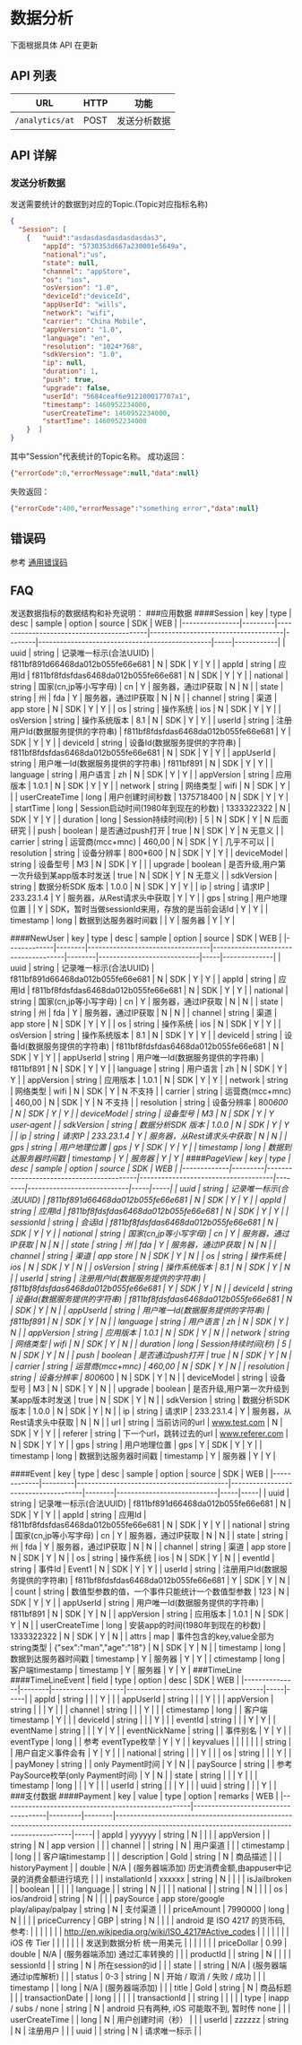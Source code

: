 
# 数据分析

下面根据具体 API 在更新

## API 列表

URL	| HTTP |	功能
------|--------|--------
`/analytics/at`|POST|	发送分析数据


## API 详解

### 发送分析数据
发送需要统计的数据到对应的Topic.(Topic对应指标名称)

```json
{
  "Session": [
    {   "uuid":"asdasdasdasdasdasdas3",
        "appId": "5730353d667a230001e5649a",
        "national":"us",
        "state": null,
        "channel": "appStore",
        "os": "ios",
        "osVersion": "1.0",
        "deviceId":"deviceId",
        "appUserId": "wills",
        "network": "wifi",
        "carrier": "China Mobile",
        "appVersion": "1.0",
        "language": "en",
        "resolution": "1024*768",
        "sdkVersion": "1.0",
        "ip": null,
        "duration": 1,
        "push": true,
        "upgrade": false,
        "userId": "5684ceaf6e912100017707a1",
        "timestamp": 1460952234000,
        "userCreateTime": 1460952234000,
        "startTime": 1460952234000 
    }  ]
}
```
其中"Session"代表统计的Topic名称。
成功返回：

```json
{"errorCode":0,"errorMessage":null,"data":null}
```

失败返回：

```json
{"errorCode":400,"errorMessage":"something error","data":null}
```	

## 错误码
参考 [通用错误码](https://github.com/MaxLeap/Docs/blob/master/zh%2FREST%2FGuide%2FAPI.md)

## FAQ
发送数据指标的数据结构和补充说明：
###应用数据
####Session
| key            | type    | desc                                     | sample                              | option | source                                         | SDK | WEB        |
|----------------|---------|------------------------------------------|-------------------------------------|--------|------------------------------------------------|-----|------------|
| uuid           | string  | 记录唯一标示(合法UUID)                   | f811bf891d66468da012b055fe66e681    | N      | SDK                                            | Y   | Y          |
| appId          | string  | 应用Id                                   | f811bf8fdsfdas6468da012b055fe66e681 | N      | SDK                                            | Y   | Y          |
| national       | string  | 国家(cn,jp等小写字母)                    | cn                                  | Y      | 服务器，通过IP获取                             | N   | N          |
| state          | string  | 州                                       | fda                                 | Y      | 服务器，通过IP获取                             | N   | N          |
| channel        | string  | 渠道                                     | app store                           | N      | SDK                                            | Y   | Y          |
| os             | string  | 操作系统                                 | ios                                 | N      | SDK                                            | Y   | Y          |
| osVersion      | string  | 操作系统版本                             | 8.1                                 | N      | SDK                                            | Y   | Y          |
| userId         | string  | 注册用户Id(数据服务提供的字符串)         | f811bf8fdsfdas6468da012b055fe66e681 | Y      | SDK                                            | Y   | Y          |
| deviceId       | string  | 设备Id(数据服务提供的字符串)             | f811bf8fdsfdas6468da012b055fe66e681 | N      | SDK                                            | Y   | Y          |
| appUserId      | string  | 用户唯一Id(数据服务提供的字符串)         | f811bf891                           | N      | SDK                                            | Y   | Y          |
| language       | string  | 用户语言                                 | zh                                  | N      | SDK                                            | Y   | Y          |
| appVersion     | string  | 应用版本                                 | 1.0.1                               | N      | SDK                                            | Y   | Y          |
| network        | string  | 网络类型                                 | wifi                                | N      | SDK                                            | Y   |            |
| userCreateTime | long    | 用户创建时间秒数                         | 1375718400                          | N      | SDK                                            | Y   | Y          |
| startTime      | long    | Session启动时间(1980年到现在的秒数)      | 1333322322                          | N      | SDK                                            | Y   | Y          |
| duration       | long    | Session持续时间(秒)                      | 5                                   | N      | SDK                                            | Y   | N 后面研究 |
| push           | boolean | 是否通过push打开                         | true                                | N      | SDK                                            | Y   | N 无意义   |
| carrier        | string  | 运营商(mcc+mnc)                          | 460,00                              | N      | SDK                                            | Y   | 几乎不可以 |
| resolution     | string  | 设备分辨率                               | 800*600                             | N      | SDK                                            | Y   | Y          |
| deviceModel    | string  | 设备型号                                 | M3                                  | N      | SDK                                            | Y   |            |
| upgrade        | boolean | 是否升级,用户第一次升级到某app版本时发送 | true                                | N      | SDK                                            | Y   | N 无意义   |
| sdkVersion     | string  | 数据分析SDK 版本                         | 1.0.0                               | N      | SDK                                            | Y   | Y          |
| ip             | string  | 请求IP                                   | 233.23.1.4                          | Y      | 服务器，从Rest请求头中获取                     | Y   | Y          |
| gps            | string  | 用户地理位置                             |                                     | Y      | SDK，暂时当做sessionId来用，存放的是当前会话Id | Y   | Y          |
| timestamp      | long    | 数据到达服务器时间戳                     |                                     | Y      | 服务器                                         | Y   | Y          |

####NewUser
| key         | type   | desc                             | sample                              | option | source                     | SDK | WEB          |
|-------------|--------|----------------------------------|-------------------------------------|--------|----------------------------|-----|--------------|
| uuid        | string | 记录唯一标示(合法UUID)           | f811bf891d66468da012b055fe66e681    | N      | SDK                        | Y   | Y            |
| appId       | string | 应用Id                           | f811bf8fdsfdas6468da012b055fe66e681 | N      | SDK                        | Y   | Y            |
| national    | string | 国家(cn,jp等小写字母)            | cn                                  | Y      | 服务器，通过IP获取         | N   | N            |
| state       | string | 州                               | fda                                 | Y      | 服务器，通过IP获取         | N   | N            |
| channel     | string | 渠道                             | app store                           | N      | SDK                        | Y   | Y            |
| os          | string | 操作系统                         | ios                                 | N      | SDK                        | Y   | Y            |
| osVersion   | string | 操作系统版本                     | 8.1                                 | N      | SDK                        | Y   | Y            |
| deviceId    | string | 设备Id(数据服务提供的字符串)     | f811bf8fdsfdas6468da012b055fe66e681 | N      | SDK                        | Y   | Y            |
| appUserId   | string | 用户唯一Id(数据服务提供的字符串) | f811bf891                           | N      | SDK                        | Y   | Y            |
| language    | string | 用户语言                         | zh                                  | N      | SDK                        | Y   | Y            |
| appVersion  | string | 应用版本                         | 1.0.1                               | N      | SDK                        | Y   | Y            |
| network     | string | 网络类型                         | wifi                                | N      | SDK                        | Y   | N 不支持     |
| carrier     | string | 运营商(mcc+mnc)                  | 460,00                              | N      | SDK                        | Y   | N 不支持     |
| resolution  | string | 设备分辨率                       | 800*600                             | N      | SDK                        | Y   | Y            |
| deviceModel | string | 设备型号                         | M3                                  | N      | SDK                        | Y   | Y user-agent |
| sdkVersion  | string | 数据分析SDK 版本                 | 1.0.0                               | N      | SDK                        | Y   | Y            |
| ip          | string | 请求IP                           | 233.23.1.4                          | Y      | 服务器，从Rest请求头中获取 | N   | N            |
| gps         | string | 用户地理位置                     | gps                                 | Y      | SDK                        | Y   | Y            |
| timestamp   | long   | 数据到达服务器时间戳             | timestamp                           | Y      | 服务器                     | Y   | Y            |
####PageView
| key         | type    | desc                                     | sample                              | option | source                     | SDK | WEB |
|-------------|---------|------------------------------------------|-------------------------------------|--------|----------------------------|-----|-----|
| uuid        | string  | 记录唯一标示(合法UUID)                   | f811bf891d66468da012b055fe66e681    | N      | SDK                        | Y   | Y   |
| appId       | string  | 应用Id                                   | f811bf8fdsfdas6468da012b055fe66e681 | N      | SDK                        | Y   | Y   |
| sessionId   | string  | 会话Id                                   | f811bf8fdsfdas6468da012b055fe66e681 | N      | SDK                        | Y   | Y   |
| national    | string  | 国家(cn,jp等小写字母)                    | cn                                  | Y      | 服务器，通过IP获取         | N   | N   |
| state       | string  | 州                                       | fda                                 | Y      | 服务器，通过IP获取         | N   | N   |
| channel     | string  | 渠道                                     | app store                           | N      | SDK                        | Y   | N   |
| os          | string  | 操作系统                                 | ios                                 | N      | SDK                        | Y   | N   |
| osVersion   | string  | 操作系统版本                             | 8.1                                 | N      | SDK                        | Y   | N   |
| userId      | string  | 注册用户Id(数据服务提供的字符串)         | f811bf8fdsfdas6468da012b055fe66e681 | Y      | SDK                        | Y   | N   |
| deviceId    | string  | 设备Id(数据服务提供的字符串)             | f811bf8fdsfdas6468da012b055fe66e681 | N      | SDK                        | Y   | N   |
| appUserId   | string  | 用户唯一Id(数据服务提供的字符串)         | f811bf891                           | N      | SDK                        | Y   | N   |
| language    | string  | 用户语言                                 | zh                                  | N      | SDK                        | Y   | N   |
| appVersion  | string  | 应用版本                                 | 1.0.1                               | N      | SDK                        | Y   | N   |
| network     | string  | 网络类型                                 | wifi                                | N      | SDK                        | Y   | N   |
| duration    | long    | Session持续时间(秒)                      | 5                                   | N      | SDK                        | Y   | N   |
| push        | boolean | 是否通过push打开                         | true                                | N      | SDK                        | Y   | N   |
| carrier     | string  | 运营商(mcc+mnc)                          | 460,00                              | N      | SDK                        | Y   | N   |
| resolution  | string  | 设备分辨率                               | 800*600                             | N      | SDK                        | Y   | N   |
| deviceModel | string  | 设备型号                                 | M3                                  | N      | SDK                        | Y   | N   |
| upgrade     | boolean | 是否升级,用户第一次升级到某app版本时发送 | true                                | N      | SDK                        | Y   | N   |
| sdkVersion  | string  | 数据分析SDK 版本                         | 1.0.0                               | N      | SDK                        | Y   | N   |
| ip          | string  | 请求IP                                   | 233.23.1.4                          | Y      | 服务器，从Rest请求头中获取 | N   | N   |
| url         | string  | 当前访问的url                            | www.test.com                        | N      | SDK                        | Y   | Y   |
| referer     | string  | 下一个url，跳转过去的url                 | www.referer.com                     | N      | SDK                        | Y   | Y   |
| gps         | string  | 用户地理位置                             | gps                                 | Y      | SDK                        | Y   | Y   |
| timestamp   | long    | 数据到达服务器时间戳                     | timestamp                           | Y      | 服务器                     | Y   | Y   |

####Event
| key         | type    | desc                                     | sample                              | option | source                     | SDK | WEB |
|-------------|---------|------------------------------------------|-------------------------------------|--------|----------------------------|-----|-----|
| uuid        | string  | 记录唯一标示(合法UUID)                   | f811bf891d66468da012b055fe66e681    | N      | SDK                        | Y   | Y   |
| appId       | string  | 应用Id                                   | f811bf8fdsfdas6468da012b055fe66e681 | N      | SDK                        | Y   | Y   |
| national    | string  | 国家(cn,jp等小写字母)                    | cn                                  | Y      | 服务器，通过IP获取         | N   | N   |
| state       | string  | 州                                       | fda                                 | Y      | 服务器，通过IP获取         | N   | N   |
| channel     | string  | 渠道                                     | app store                           | N      | SDK                        | Y   | N   |
| os          | string  | 操作系统                                 | ios                                 | N      | SDK                        | Y   | N   |
| eventId     | string  | 事件Id                             |    Event1                                | N      | SDK                        | Y   | Y   |
| userId      | string  | 注册用户Id(数据服务提供的字符串)         | f811bf8fdsfdas6468da012b055fe66e681 | Y      | SDK                        | Y   | N   |
| count    | string  | 数值型参数的值，一个事件只能统计一个数值型参数             | 123                     | N      | SDK                        | Y   | Y   |
| appUserId   | string  | 用户唯一Id(数据服务提供的字符串)         | f811bf891                           | N      | SDK                        | Y   | N   |
| appVersion  | string  | 应用版本                                 | 1.0.1                               | N      | SDK                        | Y   | N   |
| userCreateTime     | long  | 安装app的时间(1980年到现在的秒数)      | 1333322322                             | N      | SDK                        | Y   | N   |
| attrs    | map    | 事件包含的key,value全部为string类型                     | {"sex":"man","age":"18"}      | N      | SDK                        | Y   | N   |
| timestamp   | long    | 数据到达服务器时间戳                     | timestamp                           | Y      | 服务器                     | Y   | Y   |
| ctimestamp   | long    | 客户端timestamp                    | timestamp                           | Y      | 服务器                     | Y   | Y   |
###TimeLine
####TimeLineEvent
| field         | type   | option             | desc                                 | SDK | WEB |
|---------------|--------|--------------------|--------------------------------------|-----|-----|
| appId         | string |                    |                                      | Y   |     |
| appUserId     | string |                    |                                      | Y   |     |
| appVersion    | string |                    |                                      | Y   |     |
| channel       | string |                    |                                      | Y   |     |
| ctimestamp    | long   |                    | 客户端timestamp                      | Y   |     |
| deviceId      | string |                    |                                      | Y   |     |
| eventId       | string |                    |                                      | Y   | Y   |
| eventName     | string |                    |                                      | Y   | Y   |
| eventNickName | string |                    | 事件别名                             | Y   | Y   |
| eventType     | long   |                    | 参考 eventType枚举                   | Y   | Y   |
| keyvalues     |        |                    |                                      |     |     |
| string        |        | 用户自定义事件会有 | Y                                    | Y   |     |
| national      | string |                    |                                      | Y   |     |
| os            | string |                    |                                      | Y   |     |
| payMoney      | string |                    | only Payment时间                     | Y   | N   |
| paySource     | string |                    | 参考 PaySource枚举(only Payment时间) | Y   | N   |
| state         | string |                    |                                      | Y   |     |
| timestamp     | long   |                    |                                      | Y   |     |
| userId        | string |                    |                                      | Y   |     |
| uuid          | string |                    |                                      | Y   |     |
###支付数据
####Payment
| key                                                | value                               | type    | option | remarks                                                                                                                                        | WEB |
|----------------------------------------------------|-------------------------------------|---------|--------|------------------------------------------------------------------------------------------------------------------------------------------------|-----|
| appId                                              | yyyyyy                              | string  | N      |                                                                                                                                                |     |
| appVersion                                         |                                     | string  | N      | app version                                                                                                                                    |     |
| channel                                            |                                     | string  | N      | 用户渠道                                                                                                                                       |     |
| ctimestamp                                         |                                     | long    |        | 客户端timestamp                                                                                                                                |     |
| description                                        | Gold                                | string  | N      | 商品描述                                                                                                                                       |     |
| historyPayment                                     |                                     | double  | N/A    | (服务器端添加) 历史消费金额,由appuser中记录的消费金额进行填充                                                                                  |     |
| installationId                                     | xxxxxx                              | string  | N      |                                                                                                                                                |     |
| isJailbroken                                       |                                     | boolean |        |                                                                                                                                                |     |
| language                                           |                                     | string  | N      |                                                                                                                                                |     |
| national                                           |                                     | string  | N      |                                                                                                                                                |     |
| os                                                 | ios/android                         | string  | N      |                                                                                                                                                |     |
| paySource                                          | app store/google play/alipay/palpay | string  | N      | 支付渠道                                                                                                                                       |     |
| priceAmount                                        | 7990000                             | long    | N      |  |     |
| priceCurrency                                      | GBP                                 | string  | N      |                                                                                                                                                |     |
| android 是 ISO 4217 的货币码, 参考:                |                                     |         |        |                                                                                                                                                |     |
| http://en.wikipedia.org/wiki/ISO_4217#Active_codes |                                     |         |        |                                                                                                                                                |     |
| iOS 传 Tier                                        |                                     |         |        |                                                                                                                                                |     |
| 发送到数据分析 统一用美元                          |                                     |         |        |                                                                                                                                                |     |
| priceDollar                                        | 0.99                                | double  | N/A    | (服务器端添加) 通过汇率转换的                                                                                                                  |     |
| productId                                          |                                     | string  | N      |                                                                                                                                                |     |
| sessionId                                          |                                     | string  | N      | 所在session的id                                                                                                                                |     |
| state                                              |                                     | string  | N/A    | (服务器端通过ip库解析)                                                                                                                         |     |
| status                                             | 0-3                                 | string  | N      | 开始 / 取消 / 失败 / 成功                                                                                                                      |     |
| timestamp                                          |                                     | long    | N/A    | (服务器端添加)                                                                                                                                 |     |
| title                                              | Gold                                | string  | N      | 商品标题                                                                                                                                       |     |
| transactionDate                                    |                                     | long    |        |                                                                                                                                                |     |
| transactionId                                      |                                     | string  |        |                                                                                                                                                |     |
| type                                               | inapp / subs / none                 | string  | N      | android 只有两种, iOS 可能取不到, 暂时传 none                                                                                                  |     |
| userCreateTime                                     |                                     | long    | N      | 用户创建时间（秒）                                                                                                                             |     |
| userId                                             | zzzzzz                              | string  | N      | 注册用户                                                                                                                                       |     |
| uuid                                               |                                     | string  | N      | 请求唯一标示                                                                                                                                   |     |
